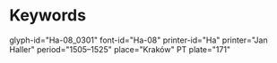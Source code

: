 # Keywords
glyph-id="Ha-08_0301"
font-id="Ha-08"
printer-id="Ha"
printer="Jan Haller"
period="1505–1525"
place="Kraków"
PT plate="171"
